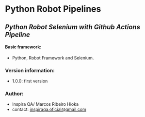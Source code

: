 # Python Robot Pipelines 
## _Python Robot Selenium with Github Actions Pipeline_


#### Basic framework: 
- Python, Robot Framework and Selenium.


### Version information:
- 1.0.0: first version

### Author:
- Inspira QA/ Marcos Ribeiro Hioka
- contact: inspiraqa.oficial@gmail.com